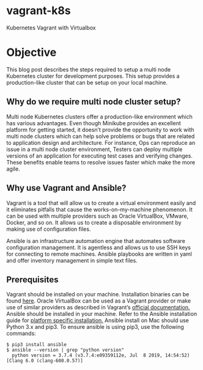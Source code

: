 # vagrant-k8s
Kubernetes Vagrant with Virtualbox

# Objective
This blog post describes the steps required to setup a multi node Kubernetes cluster for development purposes. This setup provides a production-like cluster that can be setup on your local machine.

## Why do we require multi node cluster setup?
Multi node Kubernetes clusters offer a production-like environment which has various advantages. Even though Minikube provides an excellent platform for getting started, it doesn’t provide the opportunity to work with multi node clusters which can help solve problems or bugs that are related to application design and architecture. For instance, Ops can reproduce an issue in a multi node cluster environment, Testers can deploy multiple versions of an application for executing test cases and verifying changes. These benefits enable teams to resolve issues faster which make the more agile.

## Why use Vagrant and Ansible?
Vagrant is a tool that will allow us to create a virtual environment easily and it eliminates pitfalls that cause the works-on-my-machine phenomenon. It can be used with multiple providers such as Oracle VirtualBox, VMware, Docker, and so on. It allows us to create a disposable environment by making use of configuration files.

Ansible is an infrastructure automation engine that automates software configuration management. It is agentless and allows us to use SSH keys for connecting to remote machines. Ansible playbooks are written in yaml and offer inventory management in simple text files.

## Prerequisites
Vagrant should be installed on your machine. Installation binaries can be found [here](https://www.vagrantup.com/downloads.html).
Oracle VirtualBox can be used as a Vagrant provider or make use of similar providers as described in Vagrant’s [official documentation.](https://www.vagrantup.com/docs/providers/)
Ansible should be installed in your machine. Refer to the Ansible installation guide for [platform specific installation.](https://docs.ansible.com/ansible/latest/installation_guide/intro_installation.html)
Ansible install on Mac should use Python 3.x and pip3. To ensure ansible is using pip3, use the following commands:

```
$ pip3 install ansible
$ ansible --version | grep "python version"
  python version = 3.7.4 (v3.7.4:e09359112e, Jul  8 2019, 14:54:52) [Clang 6.0 (clang-600.0.57)]
 ```
  